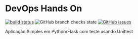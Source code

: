 # DevOps Hands On

<a href="https://circleci.com/gh/badges/shields/tree/master">
        <img src="https://img.shields.io/circleci/project/github/badges/shields/master" alt="build status"></a>


<img alt="GitHub branch checks state" src="https://img.shields.io/github/checks-status/tiagopimentaoliveira/devopslab/main">
<a href="https://github.com/tiagopimentaoliveira/devopslab/issues"><img alt="GitHub issues" src="https://img.shields.io/github/issues/tiagopimentaoliveira/devopslab"></a>

Aplicação Simples em Python/Flask com teste usando Unittest